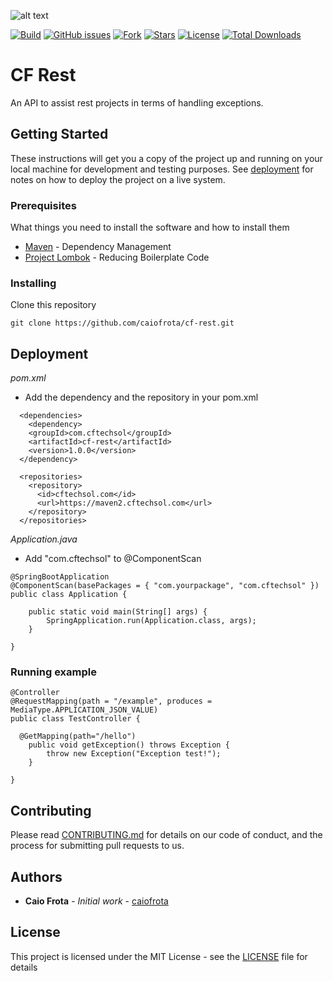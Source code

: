 ![alt text](https://cftechsol.com/wp-content/uploads/2017/12/caiofrota-logo-300x171.png)

[![Build](https://img.shields.io/travis/caiofrota/cf-rest.svg)](#)
[![GitHub issues](https://img.shields.io/github/issues/caiofrota/cf-rest.svg)](https://github.com/caiofrota/cf-rest/issues)
[![Fork](https://img.shields.io/github/forks/caiofrota/cf-rest.svg)](#)
[![Stars](https://img.shields.io/github/stars/caiofrota/cf-rest.svg)](#)
[![License](https://img.shields.io/github/license/caiofrota/cf-rest.svg)](#)
[![Total Downloads](https://img.shields.io/github/downloads/caiofrota/cf-rest/total.svg)](https://github.com/caiofrota/cf-rest/releases)

# CF Rest

An API to assist rest projects in terms of handling exceptions.

## Getting Started

These instructions will get you a copy of the project up and running on your local machine for development and testing purposes. See [deployment](#deployment) for notes on how to deploy the project on a live system.

### Prerequisites

What things you need to install the software and how to install them

* [Maven](https://maven.apache.org/) - Dependency Management
* [Project Lombok](https://projectlombok.org/) - Reducing Boilerplate Code

### Installing

Clone this repository

```
git clone https://github.com/caiofrota/cf-rest.git
```

## Deployment

*pom.xml*

* Add the dependency and the repository in your pom.xml

```
  <dependencies>
    <dependency>
    <groupId>com.cftechsol</groupId>
    <artifactId>cf-rest</artifactId>
    <version>1.0.0</version>
  </dependency>
  
  <repositories>
    <repository>
      <id>cftechsol.com</id>
      <url>https://maven2.cftechsol.com</url>
    </repository>
  </repositories>
```

*Application.java*

* Add "com.cftechsol" to @ComponentScan

```
@SpringBootApplication
@ComponentScan(basePackages = { "com.yourpackage", "com.cftechsol" })
public class Application {

	public static void main(String[] args) {
		SpringApplication.run(Application.class, args);
	}

}
```

### Running example

```
@Controller
@RequestMapping(path = "/example", produces = MediaType.APPLICATION_JSON_VALUE)
public class TestController {
  
  @GetMapping(path="/hello")
	public void getException() throws Exception {
		throw new Exception("Exception test!");
	}
  
}
```

## Contributing

Please read [CONTRIBUTING.md](https://gist.github.com/caiofrota/6e65a17fd3bf100d058cb48dcc780b21) for details on our code of conduct, and the process for submitting pull requests to us.

## Authors

* **Caio Frota** - *Initial work* - [caiofrota](https://github.com/caiofrota)

## License

This project is licensed under the MIT License - see the [LICENSE](LICENSE) file for details
